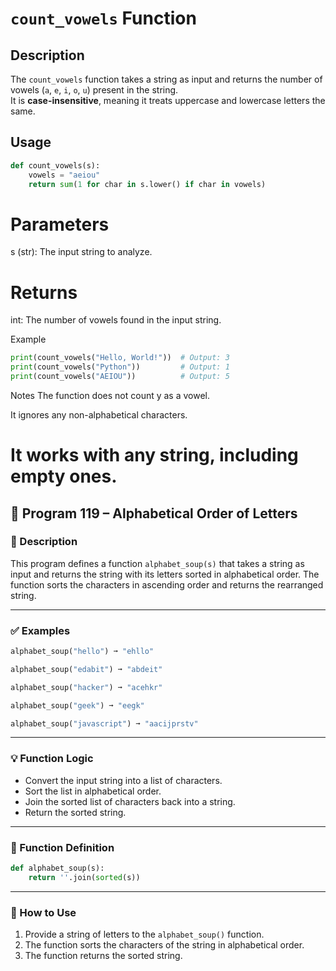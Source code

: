 # `count_vowels` Function

## Description

The `count_vowels` function takes a string as input and returns the number of vowels (`a`, `e`, `i`, `o`, `u`) present in the string.  
It is **case-insensitive**, meaning it treats uppercase and lowercase letters the same.

## Usage

```python
def count_vowels(s):
    vowels = "aeiou"
    return sum(1 for char in s.lower() if char in vowels)
```

# Parameters
s (str): The input string to analyze.

# Returns
int: The number of vowels found in the input string.

Example

```python
print(count_vowels("Hello, World!"))  # Output: 3
print(count_vowels("Python"))         # Output: 1
print(count_vowels("AEIOU"))          # Output: 5
```

Notes
The function does not count y as a vowel.

It ignores any non-alphabetical characters.

It works with any string, including empty ones.
=======

## 📘 Program 119 – Alphabetical Order of Letters

### 📝 Description  

This program defines a function `alphabet_soup(s)` that takes a string as input and returns the string with its letters sorted in alphabetical order. The function sorts the characters in ascending order and returns the rearranged string.

---

### ✅ Examples

```python
alphabet_soup("hello") ➞ "ehllo"

alphabet_soup("edabit") ➞ "abdeit"

alphabet_soup("hacker") ➞ "acehkr"

alphabet_soup("geek") ➞ "eegk"

alphabet_soup("javascript") ➞ "aacijprstv"
```

---

### 💡 Function Logic

- Convert the input string into a list of characters.
- Sort the list in alphabetical order.
- Join the sorted list of characters back into a string.
- Return the sorted string.

---

### 🧠 Function Definition

```python
def alphabet_soup(s):
    return ''.join(sorted(s))
```

---

### 🔁 How to Use

1. Provide a string of letters to the `alphabet_soup()` function.
2. The function sorts the characters of the string in alphabetical order.
3. The function returns the sorted string.
